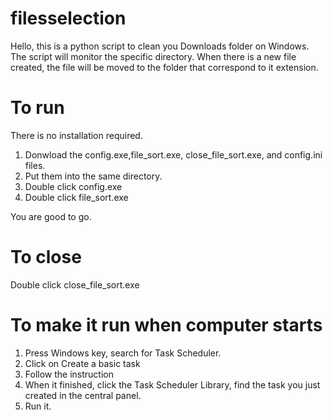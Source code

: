 # filesselection
 
Hello, this is a python script to clean you Downloads folder on Windows.
The script will monitor the specific directory. When there is a new file created,
the file will be moved to the folder that correspond to it extension.

# To run

There is no installation required.

1. Donwload the config.exe,file_sort.exe, close_file_sort.exe, and config.ini files.
2. Put them into the same directory.
3. Double click config.exe
4. Double click file_sort.exe

You are good to go.

# To close 
Double click close_file_sort.exe

# To make it run when computer starts
1. Press Windows key, search for Task Scheduler.
2. Click on Create a basic task
3. Follow the instruction 
4. When it finished, click the Task Scheduler Library, find the task you just created in the central panel. 
5. Run it.

